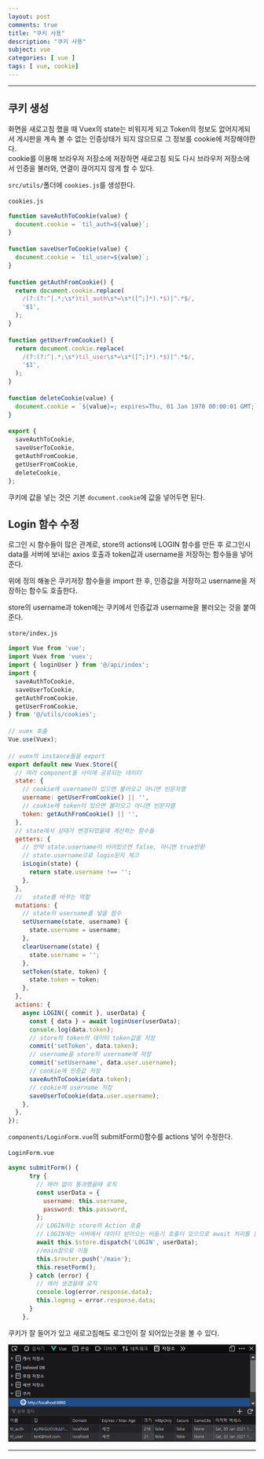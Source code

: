 ```yaml
---
layout: post
comments: true
title: "쿠키 사용"
description: "쿠키 사용"
subject: vue
categories: [ vue ]
tags: [ vue, cookie]
---
```


<hr>

## 쿠키 생성

화면을 새로고침 했을 때 Vuex의 state는 비워지게 되고 Token의 정보도 없어지게되서 게시판을 계속 볼 수 없는 인증상태가 되지 않으므로 그 정보를 cookie에 저장해야한다.  
cookie를 이용해 브라우저 저장소에 저장하면 새로고침 되도 다시 브라우저 저장소에서 인증을 불러와, 연결이 끊어지지 않게 할 수 있다.

`src/utils/`폴더에 `cookies.js`를 생성한다.

`cookies.js`
```javascript
function saveAuthToCookie(value) {
  document.cookie = `til_auth=${value}`;
}

function saveUserToCookie(value) {
  document.cookie = `til_user=${value}`;
}

function getAuthFromCookie() {
  return document.cookie.replace(
    /(?:(?:^|.*;\s*)til_auth\s*=\s*([^;]*).*$)|^.*$/,
    '$1',
  );
}

function getUserFromCookie() {
  return document.cookie.replace(
    /(?:(?:^|.*;\s*)til_user\s*=\s*([^;]*).*$)|^.*$/,
    '$1',
  );
}

function deleteCookie(value) {
  document.cookie = `${value}=; expires=Thu, 01 Jan 1970 00:00:01 GMT;`;
}

export {
  saveAuthToCookie,
  saveUserToCookie,
  getAuthFromCookie,
  getUserFromCookie,
  deleteCookie,
};
```

쿠키에 값을 넣는 것은 기본 `document.cookie`에 값을 넣어두면 된다.

## Login 함수 수정

로그인 시 함수들이 많은 관계로, store의 actions에 LOGIN 함수를 만든 후 로그인시 data를 서버에 보내는 axios 호출과 token값과 username을 저장하는 함수들을 넣어준다.

위에 정의 해놓은 쿠키저장 함수들을 import 한 후, 인증값을 저장하고 username을 저장하는 함수도 호출한다.

store의 username과 token에는 쿠키에서 인증값과 username을 불러오는 것을 붙여준다.

`store/index.js`
```javascript
import Vue from 'vue';
import Vuex from 'vuex';
import { loginUser } from '@/api/index';
import {
  saveAuthToCookie,
  saveUserToCookie,
  getAuthFromCookie,
  getUserFromCookie,
} from '@/utils/cookies';

// vuex 호출
Vue.use(Vuex);

// vuex의 instance들을 export
export default new Vuex.Store({
  // 여러 component들 사이에 공유되는 데이터
  state: {
    // cookie에 username이 있으면 불러오고 아니면 빈문자열
    username: getUserFromCookie() || '',
    // cookie에 token이 있으면 불러오고 아니면 빈문자열
    token: getAuthFromCookie() || '',
  },
  // state에서 상태가 변경되었을때 계산하는 함수들
  getters: {
    // 만약 state.username이 비어있으면 false, 아니면 true반환
    // state.username으로 login된지 체크
    isLogin(state) {
      return state.username !== '';
    },
  },
  //   state를 바꾸는 역할
  mutations: {
    // state의 username를 넣을 함수
    setUsername(state, username) {
      state.username = username;
    },
    clearUsername(state) {
      state.username = '';
    },
    setToken(state, token) {
      state.token = token;
    },
  },
  actions: {
    async LOGIN({ commit }, userData) {
      const { data } = await loginUser(userData);
      console.log(data.token);
      // store의 token의 데이터 token값을 저장
      commit('setToken', data.token);
      // username을 store의 username에 저장
      commit('setUsername', data.user.username);
      // cookie에 인증값 저장
      saveAuthToCookie(data.token);
      // cookie에 username 저장
      saveUserToCookie(data.user.username);
    },
  },
});

```

`components/LoginForm.vue`의 submitForm()함수를 actions 넣어 수정한다.

`LoginForm.vue`
```javascript
async submitForm() {
      try {
        // 에러 없이 통과했을때 로직
        const userData = {
          username: this.username,
          password: this.password,
        };
        // LOGIN하는 store의 Action 호출
        // LOGIN에는 서버에서 데이터 받아오는 비동기 호출이 있으므로 await 처리를 한다.
        await this.$store.dispatch('LOGIN', userData);
        //main창으로 이동
        this.$router.push('/main');
        this.resetForm();
      } catch (error) {
        // 에러 생겼을때 로직
        console.log(error.response.data);
        this.logmsg = error.response.data;
      }
    },
```

쿠키가 잘 들어가 있고 새로고침해도 로그인이 잘 되어있는것을 볼 수 있다.

![쿠키 개발자모드에서 확인](/assets/img/vue/vue-cookie1.png "쿠키 개발자모드에서 확인")


<hr>
